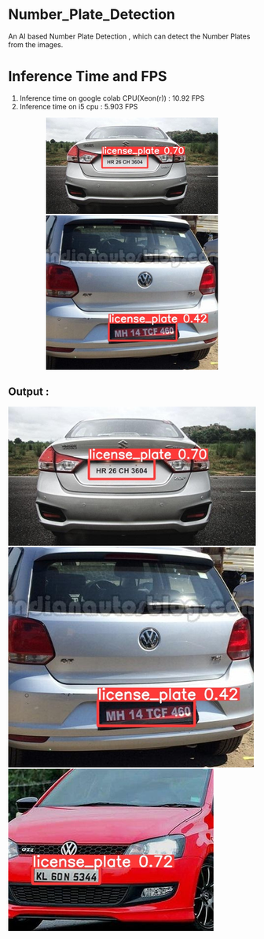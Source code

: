# Number_Plate_Detection

An AI based Number Plate Detection , which can detect the Number Plates from the images.

# Inference Time and FPS

1. Inference time on google colab CPU(Xeon(r)) : 10.92 FPS
2. Inference time on i5 cpu : 5.903 FPS

<p align="center">
  <img src="https://github.com/IMvision12/Number_Plate_Detection/blob/main/yolov5-master/runs/detect/exp/car_146.jpg" width="350" title="hover text">
  <img src="https://github.com/IMvision12/Number_Plate_Detection/blob/main/yolov5-master/runs/detect/exp/car_215.jpg" width="350" alt="accessibility text">
</p>

## Output : 
![alt text](https://github.com/IMvision12/Number_Plate_Detection/blob/main/yolov5-master/runs/detect/exp/car_146.jpg)
![alt text](https://github.com/IMvision12/Number_Plate_Detection/blob/main/yolov5-master/runs/detect/exp/car_215.jpg)
![alt text](https://github.com/IMvision12/Number_Plate_Detection/blob/main/yolov5-master/runs/detect/exp/car_220.jpg)
